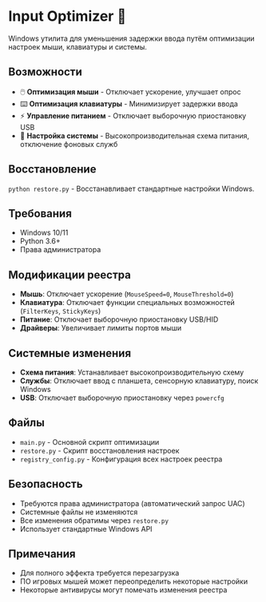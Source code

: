 # Input Optimizer 🚀

Windows утилита для уменьшения задержки ввода путём оптимизации настроек мыши, клавиатуры и системы.

## Возможности
- 🖱️ **Оптимизация мыши** - Отключает ускорение, улучшает опрос
- ⌨️ **Оптимизация клавиатуры** - Минимизирует задержки ввода
- ⚡ **Управление питанием** - Отключает выборочную приостановку USB
- 🎯 **Настройка системы** - Высокопроизводительная схема питания, отключение фоновых служб

## Восстановление
`python restore.py` - Восстанавливает стандартные настройки Windows.

## Требования
- Windows 10/11
- Python 3.6+
- Права администратора

## Модификации реестра
- **Мышь**: Отключает ускорение (`MouseSpeed=0`, `MouseThreshold=0`)
- **Клавиатура**: Отключает функции специальных возможностей (`FilterKeys`, `StickyKeys`)
- **Питание**: Отключает выборочную приостановку USB/HID
- **Драйверы**: Увеличивает лимиты портов мыши

## Системные изменения
- **Схема питания**: Устанавливает высокопроизводительную схему
- **Службы**: Отключает ввод с планшета, сенсорную клавиатуру, поиск Windows
- **USB**: Отключает выборочную приостановку через `powercfg`

## Файлы
- `main.py` - Основной скрипт оптимизации
- `restore.py` - Скрипт восстановления настроек
- `registry_config.py` - Конфигурация всех настроек реестра

## Безопасность
- Требуются права администратора (автоматический запрос UAC)
- Системные файлы не изменяются
- Все изменения обратимы через `restore.py`
- Использует стандартные Windows API

## Примечания
- Для полного эффекта требуется перезагрузка
- ПО игровых мышей может переопределить некоторые настройки
- Некоторые антивирусы могут помечать изменения реестра
